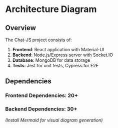 # Architecture Diagram

## Overview

The Chat-JS project consists of:

1. **Frontend**: React application with Material-UI
2. **Backend**: Node.js/Express server with Socket.IO
3. **Database**: MongoDB for data storage
4. **Tests**: Jest for unit tests, Cypress for E2E

## Dependencies

### Frontend Dependencies: 20+
### Backend Dependencies: 30+

*(Install Mermaid for visual diagram generation)*
